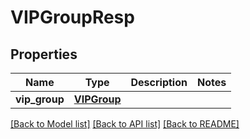 # VIPGroupResp

## Properties
Name | Type | Description | Notes
------------ | ------------- | ------------- | -------------
**vip_group** | [**VIPGroup**](VIPGroup.md) |  | 

[[Back to Model list]](../README.md#documentation-for-models) [[Back to API list]](../README.md#documentation-for-api-endpoints) [[Back to README]](../README.md)


